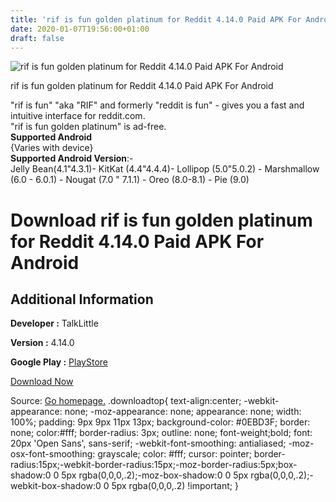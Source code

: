 ```yaml
---
title: 'rif is fun golden platinum for Reddit 4.14.0 Paid APK For Android'
date: 2020-01-07T19:56:00+01:00
draft: false
---
```


![rif is fun golden platinum for Reddit 4.14.0 Paid APK For Android](https://i2.wp.com/apkhome.net/wp-content/uploads/2020/01/rif-is-fun-golden-platinum-for-Reddit-4.14.0-Paid.png "rif is fun golden platinum for Reddit 4.14.0 Paid APK For Android")

  

rif is fun golden platinum for Reddit 4.14.0 Paid APK For Android

"rif is fun" "aka "RIF" and formerly "reddit is fun" - gives you a fast and intuitive interface for reddit.com.  
"rif is fun golden platinum" is ad-free.  
**Supported Android**  
{Varies with device}  
**Supported Android Version**:-  
Jelly Bean(4.1"4.3.1)- KitKat (4.4"4.4.4)- Lollipop (5.0"5.0.2) - Marshmallow (6.0 - 6.0.1) - Nougat (7.0 " 7.1.1) - Oreo (8.0-8.1) - Pie (9.0)

Download rif is fun golden platinum for Reddit 4.14.0 Paid APK For Android
==========================================================================

Additional Information
----------------------

**Developer :** TalkLittle

**Version :** 4.14.0

**Google Play :** [PlayStore](https://play.google.com/store/apps/details?id=com.andrewshu.android.redditdonation)

  

[Download Now](https://store4app.co/post/rif-is-fun-golden-platinum-for-reddit-4-14-0-paid-apk-for-android_1578423323)

  
Source: [Go homepage.](https://store4app.co/post/rif-is-fun-golden-platinum-for-reddit-4-14-0-paid-apk-for-android_1578423323) .downloadtop{ text-align:center; -webkit-appearance: none; -moz-appearance: none; appearance: none; width: 100%; padding: 9px 9px 11px 13px; background-color: #0EBD3F; border: none; color:#fff; border-radius: 3px; outline: none; font-weight;bold; font: 20px 'Open Sans', sans-serif; -webkit-font-smoothing: antialiased; -moz-osx-font-smoothing: grayscale; color: #fff; cursor: pointer; border-radius:15px;-webkit-border-radius:15px;-moz-border-radius:5px;box-shadow:0 0 5px rgba(0,0,0,.2);-moz-box-shadow:0 0 5px rgba(0,0,0,.2);-webkit-box-shadow:0 0 5px rgba(0,0,0,.2) !important; }